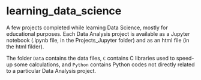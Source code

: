 # learning_data_science

A few projects completed while learning Data Science, mostly for educational purposes. Each Data Analysis project is available as a Jupyter notebook (.ipynb file, in the Projects_Jupyter folder) and as an html file (in the html filder). 

The folder `Data` contains the data files, `C` contains C libraries used to speed-up some calculations, and `Python` contains Python codes not directly related to a particular Data Analysis project.
